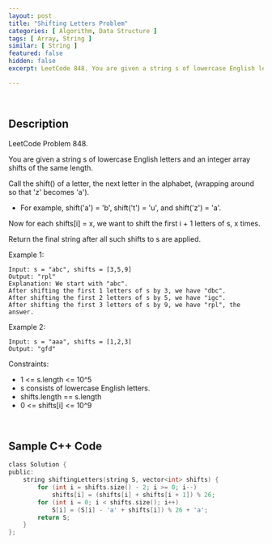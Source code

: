 ```yaml
---
layout: post
title: "Shifting Letters Problem"
categories: [ Algorithm, Data Structure ]
tags: [ Array, String ]
similar: [ String ]
featured: false
hidden: false
excerpt: LeetCode 848. You are given a string s of lowercase English letters and an integer array shifts of the same length.

---
```


<br />

## Description

LeetCode Problem 848.

You are given a string s of lowercase English letters and an integer array shifts of the same length.

Call the shift() of a letter, the next letter in the alphabet, (wrapping around so that 'z' becomes 'a').
* For example, shift('a') = 'b', shift('t') = 'u', and shift('z') = 'a'.

Now for each shifts[i] = x, we want to shift the first i + 1 letters of s, x times.

Return the final string after all such shifts to s are applied.

Example 1:
```
Input: s = "abc", shifts = [3,5,9]
Output: "rpl"
Explanation: We start with "abc".
After shifting the first 1 letters of s by 3, we have "dbc".
After shifting the first 2 letters of s by 5, we have "igc".
After shifting the first 3 letters of s by 9, we have "rpl", the answer.
```

Example 2:
```
Input: s = "aaa", shifts = [1,2,3]
Output: "gfd"
```

Constraints:
* 1 <= s.length <= 10^5
* s consists of lowercase English letters.
* shifts.length == s.length
* 0 <= shifts[i] <= 10^9

<br />

## Sample C++ Code


```c
class Solution {
public:
    string shiftingLetters(string S, vector<int> shifts) {
        for (int i = shifts.size() - 2; i >= 0; i--)
            shifts[i] = (shifts[i] + shifts[i + 1]) % 26;
        for (int i = 0; i < shifts.size(); i++)
            S[i] = (S[i] - 'a' + shifts[i]) % 26 + 'a';
        return S;
    }
};
```


